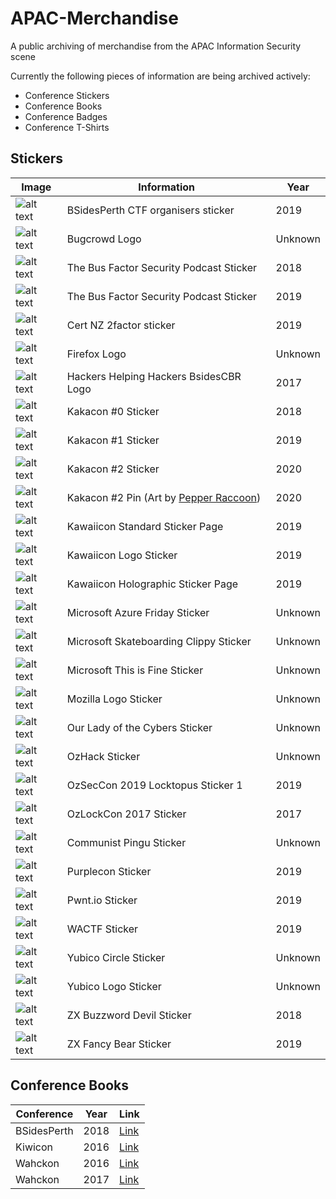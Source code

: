 # APAC-Merchandise

A public archiving of merchandise from the APAC Information Security scene

Currently the following pieces of information are being archived actively:

- Conference Stickers
- Conference Books
- Conference Badges
- Conference T-Shirts

## Stickers

| Image                                                | Information                                    | Year      |
|------------------------------------------------------|------------------------------------------------|------     |
| ![alt text](stickers/bsidesperth-organiser.jpg)      | BSidesPerth CTF organisers sticker             | 2019      |
| ![alt text](stickers/bugcrowd-logo.jpg)              | Bugcrowd Logo                                  | Unknown   |
| ![alt text](stickers/busfactor-sticker-001.png)          | The Bus Factor Security Podcast Sticker        | 2018  |
| ![alt text](stickers/busfactor-sticker-002.png)          | The Bus Factor Security Podcast Sticker        | 2019   |
| ![alt text](stickers/certnz-2factor-2019.jpg)        | Cert NZ 2factor sticker                        | 2019      |
| ![alt text](stickers/firefox-logo.jpg)               | Firefox Logo                                   | Unknown   |
| ![alt text](stickers/hhh-bsidescbr-2017.jpg)         | Hackers Helping Hackers BsidesCBR Logo         | 2017      |
| ![alt text](stickers/kakacon-sticker-2018.png)          | Kakacon #0 Sticker                             | 2018      |
| ![alt text](stickers/kakacon-sticker-2019.png)          | Kakacon #1 Sticker                             | 2019      |
| ![alt text](stickers/kakacon-sticker-2020.png)          | Kakacon #2 Sticker                             | 2020      |
| ![alt text](stickers/kakacon-pin-2020.jpg)          | Kakacon #2 Pin (Art by [Pepper Raccoon](https://twitter.com/pepperraccoon/))                            | 2020      |
| ![alt text](stickers/kawaiicon-full-2019.jpg)        | Kawaiicon Standard Sticker Page                | 2019      |
| ![alt text](stickers/kawaiicon-logo-2019.jpg)        | Kawaiicon Logo Sticker                         | 2019      |
| ![alt text](stickers/kawaiicon-stickerpage-2019.jpg) | Kawaiicon Holographic Sticker Page             | 2019      |
| ![alt text](stickers/microsoft-azurefriday.jpg)      | Microsoft Azure Friday Sticker                 | Unknown   |
| ![alt text](stickers/microsoft-clippy.jpg)           | Microsoft Skateboarding Clippy Sticker         | Unknown   |
| ![alt text](stickers/microsoft-fire.jpg)             | Microsoft This is Fine Sticker                 | Unknown   |
| ![alt text](stickers/mozilla-logo.jpg)               | Mozilla Logo Sticker                           | Unknown   |
| ![alt text](stickers/ourladyofthecybers-full.jpg)    | Our Lady of the Cybers Sticker                 | Unknown   |
| ![alt text](stickers/ozhack-full.jpg)                | OzHack Sticker                                 | Unknown   |
| ![alt text](stickers/ozseccon-2019-1.jpg)            | OzSecCon 2019 Locktopus Sticker 1              | 2019      |
| ![alt text](stickers/ozlockcon-full-2017.jpg)        | OzLockCon 2017 Sticker                         | 2017      |
| ![alt text](stickers/pingu-communist.jpg)            | Communist Pingu Sticker                        | Unknown   |
| ![alt text](stickers/purplecon-full-2019.jpg)        | Purplecon Sticker                              | 2019      |
| ![alt text](stickers/pwnt.io-2019.jpg)               | Pwnt.io Sticker                                | 2019      |
| ![alt text](stickers/wactf-2019.jpg)                 | WACTF Sticker                                  | 2019      |
| ![alt text](stickers/yubico-circle-2019.jpg)         | Yubico Circle Sticker                          | Unknown   |
| ![alt text](stickers/yubico-square-full.jpg)         | Yubico Logo Sticker                            | Unknown   |
| ![alt text](stickers/zx-2018.jpg)                    | ZX Buzzword Devil Sticker                      | 2018      |
| ![alt text](stickers/zx-2019.jpg)                    | ZX Fancy Bear Sticker                          | 2019      |

## Conference Books

| Conference   | Year | Link                                      |
|--------------|------|-------------------------------------------|
| BSidesPerth  | 2018 | [Link](conferenceBooks/bsidesperth-2018/) |
| Kiwicon      | 2016 | [Link](conferenceBooks/kiwicon-2016/)     |
| Wahckon      | 2016 | [Link](conferenceBooks/wahckon-2016/)     |
| Wahckon      | 2017 | [Link](conferenceBooks/wahckon-2017/)     |
